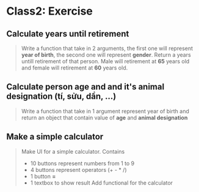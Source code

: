 # Class2: Exercise

## Calculate years until retirement
> Write a function that take in 2 arguments, the first one will represent **year of birth**, the second one will represent **gender**. Return a years untill retirement of that person. Male will retirement at **65** years old and female will retirement at **60** years old.

## Calculate person age and and it's animal designation (tí, sửu, dần, ...)
> Write a function that take in 1 argument represent year of birth and return an object that contain value of **age** and **animal designation**

## Make a simple calculator
> Make UI for a simple calculator. Contains 
>
> - 10 buttons represent numbers from 1 to 9
> - 4 buttons represent operators (+ - * /)
> - 1 button **=**
> - 1 textbox to show result
> Add functional for the calculator